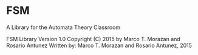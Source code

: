 # FSM
A Library for the Automata Theory Classroom

FSM Library Version 1.0
Copyright (C) 2015 by Marco T. Morazan and Rosario Antunez
Written by: Marco T. Morazan and Rosario Antunez, 2015
